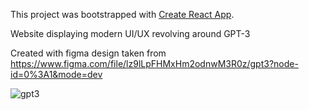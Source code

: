 This project was bootstrapped with [Create React App](https://github.com/facebook/create-react-app).

Website displaying modern UI/UX revolving around GPT-3

Created with figma design taken from https://www.figma.com/file/lz9lLpFHMxHm2odnwM3R0z/gpt3?node-id=0%3A1&mode=dev

![gpt3](https://github.com/dcummings95/gpt3-info-app/assets/30258276/9af9d1a1-e7af-4ed2-94e8-8ed40c77d88a)
